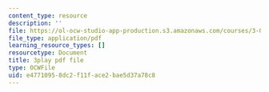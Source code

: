 ```yaml
---
content_type: resource
description: ''
file: https://ol-ocw-studio-app-production.s3.amazonaws.com/courses/3-091sc-introduction-to-solid-state-chemistry-fall-2010/e47710958dc2f11face2bae5d37a78c8_K30HeE8fEq8.pdf
file_type: application/pdf
learning_resource_types: []
resourcetype: Document
title: 3play pdf file
type: OCWFile
uid: e4771095-8dc2-f11f-ace2-bae5d37a78c8
---
```

